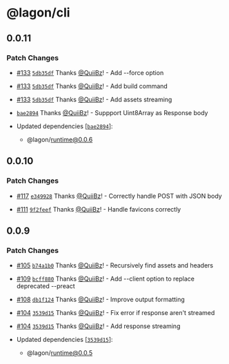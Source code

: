 # @lagon/cli

## 0.0.11

### Patch Changes

- [#133](https://github.com/lagonapp/lagon/pull/133) [`5db35df`](https://github.com/lagonapp/lagon/commit/5db35df2b71df4c9d3b6c863857d53fc0660dab4) Thanks [@QuiiBz](https://github.com/QuiiBz)! - Add --force option

* [#133](https://github.com/lagonapp/lagon/pull/133) [`5db35df`](https://github.com/lagonapp/lagon/commit/5db35df2b71df4c9d3b6c863857d53fc0660dab4) Thanks [@QuiiBz](https://github.com/QuiiBz)! - Add build command

- [#133](https://github.com/lagonapp/lagon/pull/133) [`5db35df`](https://github.com/lagonapp/lagon/commit/5db35df2b71df4c9d3b6c863857d53fc0660dab4) Thanks [@QuiiBz](https://github.com/QuiiBz)! - Add assets streaming

* [`bae2894`](https://github.com/lagonapp/lagon/commit/bae28943ce20abfa48a43ee28690cfc16c1e6751) Thanks [@QuiiBz](https://github.com/QuiiBz)! - Suppport Uint8Array as Response body

* Updated dependencies [[`bae2894`](https://github.com/lagonapp/lagon/commit/bae28943ce20abfa48a43ee28690cfc16c1e6751)]:
  - @lagon/runtime@0.0.6

## 0.0.10

### Patch Changes

- [#117](https://github.com/lagonapp/lagon/pull/117) [`e349928`](https://github.com/lagonapp/lagon/commit/e3499287b9b560edac1db74a121093184afd162e) Thanks [@QuiiBz](https://github.com/QuiiBz)! - Correctly handle POST with JSON body

* [#111](https://github.com/lagonapp/lagon/pull/111) [`9f2feef`](https://github.com/lagonapp/lagon/commit/9f2feef1d13a286e957f01521589e3e4ae1b8119) Thanks [@QuiiBz](https://github.com/QuiiBz)! - Handle favicons correctly

## 0.0.9

### Patch Changes

- [#105](https://github.com/lagonapp/lagon/pull/105) [`b74a1b0`](https://github.com/lagonapp/lagon/commit/b74a1b03b7f0555d32a4e310fec2f2d0f5372b08) Thanks [@QuiiBz](https://github.com/QuiiBz)! - Recursively find assets and headers

* [#109](https://github.com/lagonapp/lagon/pull/109) [`bcff880`](https://github.com/lagonapp/lagon/commit/bcff880104144e723e73d14c8875446e7af2a72f) Thanks [@QuiiBz](https://github.com/QuiiBz)! - Add --client <file> option to replace deprecated --preact

- [#108](https://github.com/lagonapp/lagon/pull/108) [`db1f124`](https://github.com/lagonapp/lagon/commit/db1f124055068a2278fe910a99c38f2206052767) Thanks [@QuiiBz](https://github.com/QuiiBz)! - Improve output formatting

* [#104](https://github.com/lagonapp/lagon/pull/104) [`3539d15`](https://github.com/lagonapp/lagon/commit/3539d151ef1347a3809cb3ee061b7ff5fcb01250) Thanks [@QuiiBz](https://github.com/QuiiBz)! - Fix error if response aren't streamed

- [#104](https://github.com/lagonapp/lagon/pull/104) [`3539d15`](https://github.com/lagonapp/lagon/commit/3539d151ef1347a3809cb3ee061b7ff5fcb01250) Thanks [@QuiiBz](https://github.com/QuiiBz)! - Add response streaming

- Updated dependencies [[`3539d15`](https://github.com/lagonapp/lagon/commit/3539d151ef1347a3809cb3ee061b7ff5fcb01250)]:
  - @lagon/runtime@0.0.5
